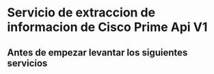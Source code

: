 # Servicio de extraccion de informacion de Cisco Prime Api V1

## Antes de empezar levantar los siguientes servicios

